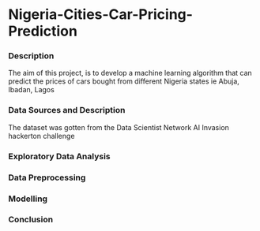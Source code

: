 # Nigeria-Cities-Car-Pricing-Prediction

### Description
The aim of this project, is to develop a machine learning algorithm that can predict the prices of cars bought from different Nigeria states ie Abuja, Ibadan, Lagos

### Data Sources and Description
The dataset was gotten from the Data Scientist Network AI Invasion hackerton challenge


### Exploratory Data Analysis

### Data Preprocessing

### Modelling 


### Conclusion
